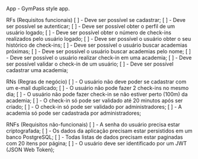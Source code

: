 App - GymPass style app.

RFs (Requisitos funcionais)
    [ ] - Deve ser possível se cadastrar;
    [ ] - Deve ser possível se autenticar;
    [ ] - Deve ser possível obter o perfil de um usuário logado;
    [ ] - Deve ser possível obter o número de check-ins realizados pelo usuário logado;
    [ ] - Deve ser possível o usuário obter o seu histórico de check-ins;
    [ ] - Deve ser possível o usuário buscar academias próximas;
    [ ] - Deve ser possível o usuário buscar academias pelo nome;
    [ ] - Deve ser possível o usuário realizar check-in em uma academia;
    [ ] - Deve ser possível validar o check-in de um usuário;
    [ ] - Deve ser possível cadastrar uma academia;

RNs (Regras de negócio)
    [ ] - O usuário não deve poder se cadastrar com um e-mail duplicado;
    [ ] - O usuário não pode fazer 2 check-ins no mesmo dia;
    [ ] - O usuário não pode fazer check-in se não estiver perto (100m) da academia;
    [ ] - O check-in só pode ser validado até 20 minutos após ser criado;
    [ ] - O check-in só pode ser validado por administradores;
    [ ] - A academia só pode ser cadastrada por administradores;

RNFs (Requisitos não-funcionais)
    [ ] - A senha do usuário precisa estar criptografada;
    [ ] - Os dados da aplicação precisam estar persistidos em um banco PostgreSQL;
    [ ] - Todas listas de dados precisam estar paginadas com 20 itens por página;
    [ ] - O usuário deve ser identificado por um JWT (JSON Web Token);